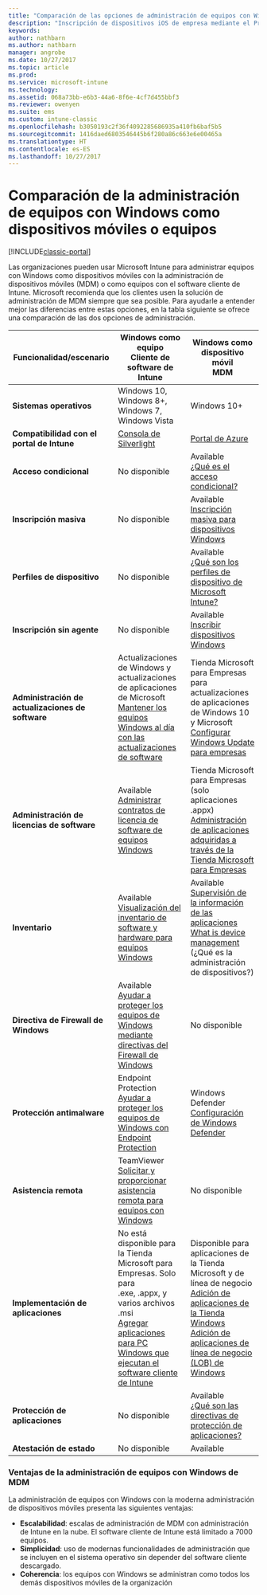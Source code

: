```yaml
---
title: "Comparación de las opciones de administración de equipos con Windows"
description: "Inscripción de dispositivos iOS de empresa mediante el Programa de inscripción de dispositivos (DEP) de Apple o Apple Configurator"
keywords: 
author: nathbarn
ms.author: nathbarn
manager: angrobe
ms.date: 10/27/2017
ms.topic: article
ms.prod: 
ms.service: microsoft-intune
ms.technology: 
ms.assetid: 068a73bb-e6b3-44a6-8f6e-4cf7d455bbf3
ms.reviewer: owenyen
ms.suite: ems
ms.custom: intune-classic
ms.openlocfilehash: b3050193c2f36f4092285686935a410fb6baf5b5
ms.sourcegitcommit: 1416daed6803546445b6f280a86c663e6e00465a
ms.translationtype: HT
ms.contentlocale: es-ES
ms.lasthandoff: 10/27/2017
---
```

# <a name="compare-managing-windows-pcs-as-computers-or-mobile-devices"></a>Comparación de la administración de equipos con Windows como dispositivos móviles o equipos

[!INCLUDE[classic-portal](../includes/classic-portal.md)]

Las organizaciones pueden usar Microsoft Intune para administrar equipos con Windows como dispositivos móviles con la administración de dispositivos móviles (MDM) o como equipos con el software cliente de Intune.  Microsoft recomienda que los clientes usen la solución de administración de MDM siempre que sea posible. Para ayudarle a entender mejor las diferencias entre estas opciones, en la tabla siguiente se ofrece una comparación de las dos opciones de administración.

|**Funcionalidad/escenario** |**Windows como equipo**<br>Cliente de software de Intune | **Windows como dispositivo móvil**<br>MDM |
|--------------|-------------------------------|-------------------------------|
|**Sistemas operativos** |Windows 10, Windows 8+, Windows 7, Windows Vista | Windows 10+ |
|**Compatibilidad con el portal de Intune** |[Consola de Silverlight](https://manage.microsoft.com)|[Portal de Azure](https://portal.azure.com) |
|**Acceso condicional**|No disponible|Available <br>[¿Qué es el acceso condicional?](https://docs.microsoft.com/intune-azure/conditional-access/what-is-conditional-access)|
|**Inscripción masiva**|No disponible|Available <br>[Inscripción masiva para dispositivos Windows](https://docs.microsoft.com/intune-azure/enroll-devices/bulk-enroll-windows)|
|**Perfiles de dispositivo**|No disponible|Available <br>[¿Qué son los perfiles de dispositivo de Microsoft Intune?](https://docs.microsoft.com/intune-azure/configure-devices/what-are-device-profiles)|
|**Inscripción sin agente**|No disponible |Available<br>[Inscribir dispositivos Windows](https://docs.microsoft.com/intune-azure/enroll-devices/enroll-windows-devices)|
|**Administración de actualizaciones de software**| Actualizaciones de Windows y actualizaciones de aplicaciones de Microsoft<br>[Mantener los equipos Windows al día con las actualizaciones de software](https://docs.microsoft.com/intune/deploy-use/keep-windows-pcs-up-to-date-with-software-updates-in-microsoft-intune)|Tienda Microsoft para Empresas para actualizaciones de aplicaciones de Windows 10 y Microsoft<br> [Configurar Windows Update para empresas](https://docs.microsoft.com/intune-azure/configure-devices/how-to-configure-windows-update-for-business) |
|**Administración de licencias de software**|Available <br>[Administrar contratos de licencia de software de equipos Windows](https://docs.microsoft.com/intune/deploy-use/manage-license-agreements-for-windows-pc-software-in-microsoft-intune)|Tienda Microsoft para Empresas (solo aplicaciones .appx)<br>[Administración de aplicaciones adquiridas a través de la Tienda Microsoft para Empresas](https://docs.microsoft.com/intune-azure/manage-apps/wsfb-apps)|
|**Inventario**|Available <br>[Visualización del inventario de software y hardware para equipos Windows](https://docs.microsoft.com/intune/deploy-use/view-hardware-and-software-inventory-for-windows-pcs-in-microsoft-intune)|Available <br>[Supervisión de la información de las aplicaciones](https://docs.microsoft.com/intune/apps-monitor)<br>[What is device management](https://docs.microsoft.com/intune/device-management) (¿Qué es la administración de dispositivos?)|
|**Directiva de Firewall de Windows**|Available <br>[Ayudar a proteger los equipos de Windows mediante directivas del Firewall de Windows](https://docs.microsoft.com/intune/deploy-use/help-protect-windows-pcs-using-windows-firewall-policies-in-microsoft-intune) |No disponible|
|**Protección antimalware**|Endpoint Protection<br>[Ayudar a proteger los equipos de Windows con Endpoint Protection](https://docs.microsoft.com/intune/deploy-use/help-secure-windows-pcs-with-endpoint-protection-for-microsoft-intune)|Windows Defender<br>[Configuración de Windows Defender](https://docs.microsoft.com/intune-azure/configure-devices/custom-for-windows-10#windows-defender-settings)|
|**Asistencia remota** |TeamViewer<br>[Solicitar y proporcionar asistencia remota para equipos con Windows](https://docs.microsoft.com/intune/deploy-use/request-and-provide-remote-assistance-for-windows-pcs-in-microsoft-intune)|No disponible |
|**Implementación de aplicaciones** | No está disponible para la Tienda Microsoft para Empresas. Solo para<br>.exe, .appx, y varios archivos .msi<br>[Agregar aplicaciones para PC Windows que ejecutan el software cliente de Intune](https://docs.microsoft.com/intune/deploy-use/add-apps-for-windows-pcs-in-microsoft-intune)|Disponible para aplicaciones de la Tienda Microsoft y de línea de negocio<br>[Adición de aplicaciones de la Tienda Windows](https://docs.microsoft.com/intune/store-apps-windows)<br>[Adición de aplicaciones de línea de negocio (LOB) de Windows](https://docs.microsoft.com/intune/lob-apps-windows)|
|**Protección de aplicaciones**|No disponible|Available <br>[¿Qué son las directivas de protección de aplicaciones?](https://docs.microsoft.com/intune-azure/manage-apps/what-is-app-protection-policy)|
|**Atestación de estado**|No disponible|Available|


### <a name="advantages-of-mdm-windows-pc-management"></a>Ventajas de la administración de equipos con Windows de MDM
La administración de equipos con Windows con la moderna administración de dispositivos móviles presenta las siguientes ventajas:
- **Escalabilidad**: escalas de administración de MDM con administración de Intune en la nube. El software cliente de Intune está limitado a 7000 equipos.
- **Simplicidad**: uso de modernas funcionalidades de administración que se incluyen en el sistema operativo sin depender del software cliente descargado.
- **Coherencia**: los equipos con Windows se administran como todos los demás dispositivos móviles de la organización
<!-- - **Cloud optimization** - -->
